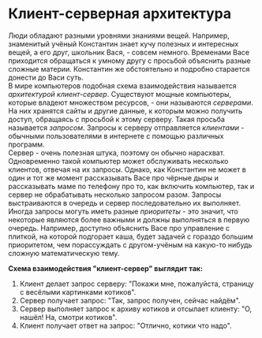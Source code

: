 # Клиент-серверная архитектура

Люди обладают разными уровнями знаниями вещей. Например, знаменитый учёный Константин знает кучу полезных и интересных вещей, а его друг, школьник Вася, - совсем немного. Временами Васе приходится обращаться к умному другу с просьбой объяснить разные сложные материи. Константин же обстоятельно и подробно старается донести до Васи суть.  
В мире компьютеров подобная схема взаимодействия называется *архитектурой клиент-сервер*. Существуют мощные компьютеры, которые владеют множеством ресурсов, - они называются *серверами*. На них хранятся сайты и другие данные, к которым можно получить доступ, обращаясь с просьбой к этому серверу. Такая просьба называется *запросом*. Запросы к серверу отправляется *клиентами* - обычными пользователями в интернете с помощью различных программ.  
Сервер - очень полезная штука, поэтому он обычно нарасхват. Одновременно такой компьютер может обслуживать несколько клиентов, отвечая на их запросы. Однако, как Константин не может в один и тот же момент рассказывать Васе про чёрные дыры и рассказывать маме по телефону про то, как включить компьютер, так и сервер не обрабатывать несколько запросом разом. Запросы выстраиваются в очередь и сервер последовательно их выполняет. Иногда запросы могуть иметь разные *приоритеты* - это значит, что некоторые являются более важными и должны выполняться в первую очередь. Например, доступно объяснить Васе про управление с плиткой, на которой подгорает каша, будет задачей с гораздо большим приоритетом, чем порассуждать с другом-учёным на какую-то нибудь сложную математическую тему. 

**Схема взаимодействия "клиент-сервер" выглядит так:**   
1. Клиент делает запрос серверу: "Покажи мне, пожалуйста, страницу с весёлыми картинками котиков".  
2. Сервер получает запрос: "Так, запрос получен, сейчас найдём".  
3. Сервер выполняет запрос к архиву котиков и отсылает клиенту: "О, нашёл! На, смотри котиков".  
4. Клиент получает ответ на запрос: "Отлично, котики что надо".  


